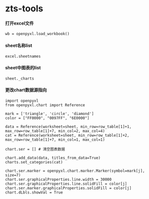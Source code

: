 # zts-tools

#### 打开excel文件
```wb = openpyxl.load_workbook()```

#### sheet名称list
```excel.sheetnames```

#### sheet中图表的list
```sheet._charts```

#### 更改chart数据源指向
```
import openpyxl
from openpyxl.chart import Reference

mark = ['triangle', 'circle', 'diamond']
color = ["FF0000", "0097FF", "6E0000"]

data = Reference(worksheet=sheet, min_row=row_table[1]+1, max_row=row_table[1]+7, min_col=2, max_col=4)
cat = Reference(worksheet=sheet, min_row=row_table[1]+2, max_row=row_table[1]+7, min_col=1, max_col=1)

chart.ser = [] # 清空图表数据

chart.add_data(data, titles_from_data=True)
charts.set_categories(cat)

chart.ser.marker = openpyxl.chart.marker.Marker(symbol=mark[j], size=7)
chart.ser.graphicalProperties.line.width = 30000
chart.ser.graphicalProperties.line.solidFill = color[j]
chart.ser.marker.graphicalProperties.solidFill = color[j]
chart.dLbls.showVal = True
```